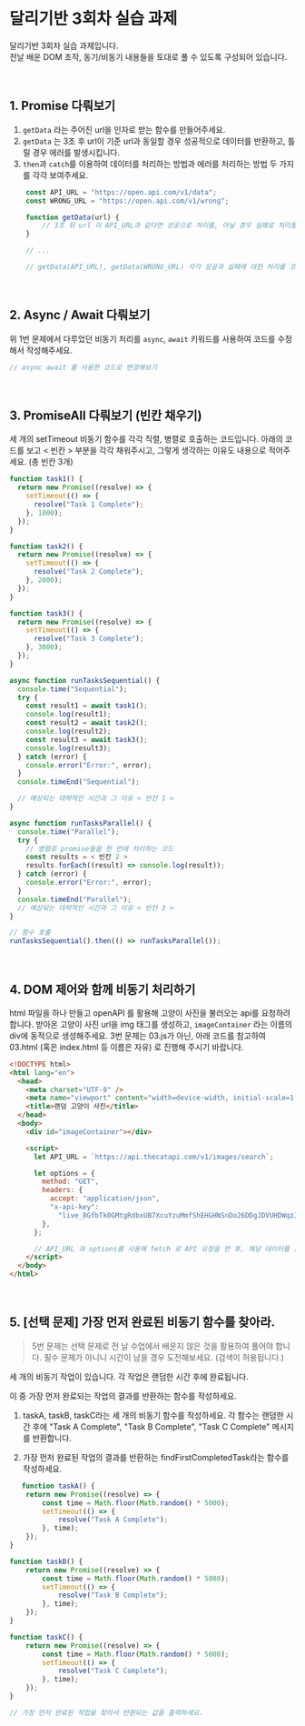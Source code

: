 # 달리기반 3회차 실습 과제

달리기반 3회차 실습 과제입니다.  
전날 배운 DOM 조작, 동기/비동기 내용들을 토대로 풀 수 있도록 구성되어 있습니다.

&nbsp;

## 1. Promise 다뤄보기

1. `getData` 라는 주어진 url을 인자로 받는 함수를 만들어주세요.
2. `getData` 는 3초 후 url이 기준 url과 동일할 경우 성공적으로 데이터를 반환하고, 틀릴 경우 에러를 발생시킵니다.
3. `then`과 `catch`를 이용하여 데이터를 처리하는 방법과 에러를 처리하는 방법 두 가지를 각각 보여주세요.

```javascript
    const API_URL = "https://open.api.com/v1/data";
    const WRONG_URL = "https://open.api.com/v1/wrong";

    function getData(url) {
        // 3초 뒤 url 이 API_URL과 같다면 성공으로 처리를, 아닐 경우 실패로 처리를 하게 해주세요
    }

    // ...

    // getData(API_URL), getData(WRONG_URL) 각각 성공과 실패에 대한 처리를 코드작성해주세요.

```

&nbsp;

## 2. Async / Await 다뤄보기

위 1번 문제에서 다루었던 비동기 처리를 `async`, `await` 키워드를 사용하여 코드를 수정해서 작성해주세요.

```javascript
// async await 를 사용한 코드로 변경해보기
```

&nbsp;

## 3. PromiseAll 다뤄보기 (빈칸 채우기)

세 개의 setTimeout 비동기 함수를 각각 직렬, 병렬로 호출하는 코드입니다.
아래의 코드를 보고 < 빈칸 > 부분을 각각 채워주시고, 그렇게 생각하는 이유도 내용으로 적어주세요.
(총 빈칸 3개)

```javascript
function task1() {
  return new Promise((resolve) => {
    setTimeout(() => {
      resolve("Task 1 Complete");
    }, 1000);
  });
}

function task2() {
  return new Promise((resolve) => {
    setTimeout(() => {
      resolve("Task 2 Complete");
    }, 2000);
  });
}

function task3() {
  return new Promise((resolve) => {
    setTimeout(() => {
      resolve("Task 3 Complete");
    }, 3000);
  });
}

async function runTasksSequential() {
  console.time("Sequential");
  try {
    const result1 = await task1();
    console.log(result1);
    const result2 = await task2();
    console.log(result2);
    const result3 = await task3();
    console.log(result3);
  } catch (error) {
    console.error("Error:", error);
  }
  console.timeEnd("Sequential");

  // 예상되는 대략적인 시간과 그 이유 < 빈칸 1 >
}

async function runTasksParallel() {
  console.time("Parallel");
  try {
    // 병렬로 promise들을 한 번에 처리하는 코드
    const results = < 빈칸 2 >
    results.forEach((result) => console.log(result));
  } catch (error) {
    console.error("Error:", error);
  }
  console.timeEnd("Parallel");
  // 예상되는 대략적인 시간과 그 이유 < 빈칸 3 >
}

// 함수 호출
runTasksSequential().then(() => runTasksParallel());
```

&nbsp;

## 4. DOM 제어와 함께 비동기 처리하기

html 파일을 하나 만들고 openAPI 를 활용해 고양이 사진을 불러오는 api를 요청하려 합니다.
받아온 고양이 사진 url을 img 태그를 생성하고, `imageContainer` 라는 이름의 div에 동적으로 생성해주세요.
3번 문제는 03.js가 아닌, 아래 코드를 참고하여 03.html (혹은 index.html 등 이름은 자유) 로 진행해 주시기 바랍니다.

```html
<!DOCTYPE html>
<html lang="en">
  <head>
    <meta charset="UTF-8" />
    <meta name="viewport" content="width=device-width, initial-scale=1.0" />
    <title>랜덤 고양이 사진</title>
  </head>
  <body>
    <div id="imageContainer"></div>

    <script>
      let API_URL = `https://api.thecatapi.com/v1/images/search`;

      let options = {
        method: "GET",
        headers: {
          accept: "application/json",
          "x-api-key":
            "live_8GfbTk0GMtgRdbxUB7XcuYzuMmfShEHGHNSnDo26DDgJDVUHDWqzJ25rJKpsSqud",
        },
      };

      // API_URL 과 options를 사용해 fetch 로 API 요청을 한 후, 해당 데이터를 통해 img 태그를 생성하여 주세요.
    </script>
  </body>
</html>
```


&nbsp;

## 5. [선택 문제] 가장 먼저 완료된 비동기 함수를 찾아라.

> 5번 문제는 선택 문제로 전 날 수업에서 배운지 않은 것을 활용하여 풀어야 합니다.
> 필수 문제가 아니니 시간이 남을 경우 도전해보세요. (검색이 허용됩니다.)


세 개의 비동기 작업이 있습니다. 각 작업은 랜덤한 시간 후에 완료됩니다. 

이 중 가장 먼저 완료되는 작업의 결과를 반환하는 함수를 작성하세요.

1. taskA, taskB, taskC라는 세 개의 비동기 함수를 작성하세요. 각 함수는 랜덤한 시간 후에 "Task A Complete", "Task B Complete", "Task C Complete" 메시지를 반환합니다.

2. 가장 먼저 완료된 작업의 결과를 반환하는 findFirstCompletedTask라는 함수를 작성하세요.


```javascript
   function taskA() {
    return new Promise((resolve) => {
        const time = Math.floor(Math.random() * 5000);
        setTimeout(() => {
            resolve("Task A Complete");
        }, time);
    });
}

function taskB() {
    return new Promise((resolve) => {
        const time = Math.floor(Math.random() * 5000);
        setTimeout(() => {
            resolve("Task B Complete");
        }, time);
    });
}

function taskC() {
    return new Promise((resolve) => {
        const time = Math.floor(Math.random() * 5000);
        setTimeout(() => {
            resolve("Task C Complete");
        }, time);
    });
}

// 가장 먼저 완료된 작업을 찾아서 반환되는 값을 출력하세요.
```

&nbsp;

